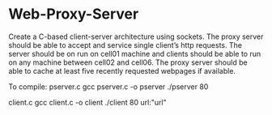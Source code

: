 # Web-Proxy-Server

Create a C-based client-server architecture using sockets. The proxy server should be able to accept and service single client’s http requests. The server should be on run on cell01 machine and clients should be able to run on any machine between cell02 and cell06. The proxy server should be able to cache at least five recently requested webpages if available. 

To compile:
pserver.c gcc pserver.c -o pserver ./pserver 80

client.c gcc client.c -o client ./client 80 url:"url"
